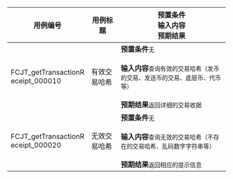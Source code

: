 |用例编号|用例标题|预置条件<br>输入内容<br>预期结果|
|----------------|----------------|----------------|
|FCJT_getTransactionR<br>eceipt_000010|有效交易哈希|**预置条件**`无`<br><br>**输入内容**`查询有效的交易哈希（发币的交易、发送币的交易、底层币、代币等）`<br><br>**预期结果**`返回详细的交易收据`|
|FCJT_getTransactionR<br>eceipt_000020|无效交易哈希|**预置条件**`无`<br><br>**输入内容**`查询无效的交易哈希（不存在的交易哈希、乱码数字字符串等）`<br><br>**预期结果**`返回相应的提示信息`|
